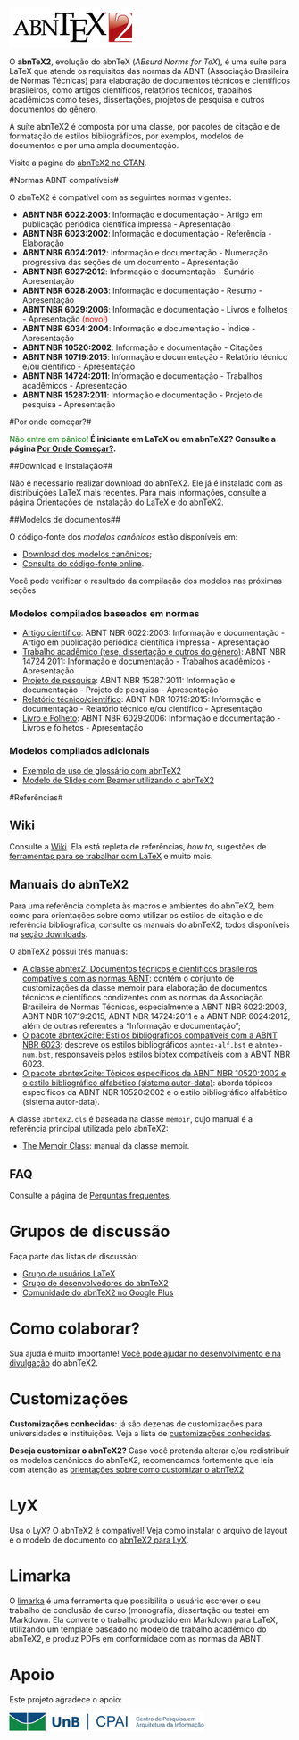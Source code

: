 ![Marca abnTeX2](https://raw.githubusercontent.com/abntex/abntex2-old-binary/master/marca-abntex/marca_abntex-2.png)

O **abnTeX2**, evolução do abnTeX (_ABsurd Norms for TeX_), é uma suíte para LaTeX que atende os requisitos das normas da ABNT (Associação Brasileira de Normas Técnicas) para elaboração de documentos técnicos e científicos brasileiros, como artigos científicos, relatórios técnicos, trabalhos acadêmicos como teses, dissertações, projetos de pesquisa e outros documentos do gênero.

A suíte abnTeX2 é composta por uma classe, por pacotes de citação e de formatação de estilos bibliográficos, por exemplos, modelos de documentos e por uma ampla documentação.

Visite a página do [abnTeX2 no CTAN](https://www.ctan.org/pkg/abntex2).

#Normas ABNT compatíveis#

O abnTeX2 é compatível com as seguintes normas vigentes:

  * **ABNT NBR 6022:2003**: Informação e documentação - Artigo em publicação periódica científica impressa - Apresentação
  * **ABNT NBR 6023:2002**: Informação e documentação - Referência - Elaboração
  * **ABNT NBR 6024:2012**: Informação e documentação - Numeração  progressiva das seções de um documento - Apresentação
  * **ABNT NBR 6027:2012**: Informação e documentação - Sumário - Apresentação
  * **ABNT NBR 6028:2003**: Informação e documentação - Resumo - Apresentação
  * **ABNT NBR 6029:2006**: Informação e documentação - Livros e folhetos - Apresentação <font color='red'>(novo!)</font>
  * **ABNT NBR 6034:2004**: Informação e documentação - Índice - Apresentação
  * **ABNT NBR 10520:2002**: Informação e documentação - Citações
  * **ABNT NBR 10719:2015**: Informação e documentação - Relatório técnico e/ou científico - Apresentação
  * **ABNT NBR 14724:2011**: Informação e documentação - Trabalhos acadêmicos - Apresentação
  * **ABNT NBR 15287:2011**: Informação e documentação - Projeto de pesquisa - Apresentação

#Por onde começar?#

<font color='green'>Não entre em pânico!**</font> É iniciante em LaTeX ou em abnTeX2? Consulte a página [Por Onde Começar?](https://github.com/abntex/abntex2/wiki/PorOndeComecar).**

##Download e instalação##

Não é necessário realizar download do abnTeX2. Ele já é instalado com as distribuições LaTeX mais recentes. Para mais informações, consulte a página [Orientações de instalação do LaTeX e do abnTeX2](https://github.com/abntex/abntex2/wiki/Instalacao).

##Modelos de documentos##

O código-fonte dos _modelos canônicos_ estão disponíveis em:

* [Download dos modelos canônicos](https://github.com/abntex/abntex2/wiki/Download);
* [Consulta do código-fonte online](https://github.com/abntex/abntex2).

Você pode verificar o resultado da compilação dos modelos nas próximas seções

### Modelos compilados baseados em normas ###

  * [Artigo científico](http://mirrors.ctan.org/macros/latex/contrib/abntex2/doc/examples/abntex2-modelo-artigo.pdf): ABNT NBR 6022:2003: Informação e documentação - Artigo em publicação periódica científica impressa - Apresentação
  * [Trabalho acadêmico (tese, dissertação e outros do gênero)](http://mirrors.ctan.org/macros/latex/contrib/abntex2/doc/examples/abntex2-modelo-trabalho-academico.pdf): ABNT NBR 14724:2011: Informação e documentação - Trabalhos acadêmicos - Apresentação
  * [Projeto de pesquisa](http://mirrors.ctan.org/macros/latex/contrib/abntex2/doc/examples/abntex2-modelo-projeto-pesquisa.pdf): ABNT NBR 15287:2011: Informação e documentação - Projeto de pesquisa - Apresentação
  * [Relatório técnico/científico](http://mirrors.ctan.org/macros/latex/contrib/abntex2/doc/examples/abntex2-modelo-relatorio-tecnico.pdf): ABNT NBR 10719:2015: Informação e documentação - Relatório técnico e/ou científico - Apresentação
  * [Livro e Folheto](http://mirrors.ctan.org/macros/latex/contrib/abntex2/doc/examples/abntex2-modelo-livro.pdf): ABNT NBR 6029:2006: Informação e documentação - Livros e folhetos - Apresentação

### Modelos compilados adicionais ###

  * [Exemplo de uso de glossário com abnTeX2](http://mirrors.ctan.org/macros/latex/contrib/abntex2/doc/examples/abntex2-modelo-glossarios.pdf)
  * [Modelo de Slides com Beamer utilizando o abnTeX2](http://mirrors.ctan.org/macros/latex/contrib/abntex2/doc/examples/abntex2-modelo-slides.pdf)

#Referências#

## Wiki ##

Consulte a [Wiki](https://github.com/abntex/abntex2/wiki). Ela está repleta de referências, _how to_, sugestões de [ferramentas para se trabalhar com LaTeX](https://github.com/abntex/abntex2/wiki/Ferramentas) e muito mais.

## Manuais do abnTeX2 ##

Para uma referência completa às macros e ambientes do abnTeX2, bem como para orientações sobre como utilizar os estilos de citação e de referência bibliográfica, consulte os manuais do abnTeX2, todos disponíveis na [seção downloads](https://github.com/abntex/abntex2/wiki/Download).

O abnTeX2 possui três manuais:

  * [A classe abntex2: Documentos técnicos e científicos brasileiros compatíveis com as normas ABNT](http://mirrors.ctan.org/macros/latex/contrib/abntex2/doc/abntex2.pdf): contém o conjunto de customizações da classe memoir para elaboração de documentos técnicos e científicos condizentes com as normas da Associação Brasileira de Normas Técnicas, especialmente a ABNT NBR 6022:2003, ABNT NBR 10719:2015, ABNT NBR 14724:2011 e a ABNT NBR 6024:2012, além de outras referentes a “Informação e documentação”;
  * [O pacote abntex2cite: Estilos bibliográficos compatíveis com a ABNT NBR 6023](http://mirrors.ctan.org/macros/latex/contrib/abntex2/doc/abntex2cite.pdf): descreve os estilos bibliográficos `abntex-alf.bst` e `abntex-num.bst`, responsáveis pelos estilos bibtex compatíveis com a ABNT NBR 6023.
  * [O pacote abntex2cite: Tópicos específicos da ABNT NBR 10520:2002 e o estilo bibliográfico alfabético (sistema autor-data)](http://mirrors.ctan.org/macros/latex/contrib/abntex2/doc/abntex2cite-alf.pdf): aborda tópicos específicos da ABNT NBR 10520:2002 e o estilo bibliográfico alfabético (sistema autor-data).

A classe `abntex2.cls` é baseada na classe `memoir`, cujo manual é a referência principal utilizada pelo abnTeX2:

  * [The Memoir Class](http://mirrors.ctan.org/macros/latex/contrib/memoir/memman.pdf): manual da classe memoir.

## FAQ ##

Consulte a página de [Perguntas frequentes](https://github.com/abntex/abntex2/wiki/FAQ).

# Grupos de discussão #

Faça parte das listas de discussão:

  * [Grupo de usuários LaTeX](http://groups.google.com/group/latex-br)
  * [Grupo de desenvolvedores do abnTeX2](http://groups.google.com/group/abntex2)
  * [Comunidade do abnTeX2 no Google Plus](https://plus.google.com/u/0/communities/105202176004387477100)

# Como colaborar? #

Sua ajuda é muito importante! [Você pode ajudar no desenvolvimento e na divulgação](https://github.com/abntex/abntex2/wiki/Como-Contribuir) do abnTeX2.

# Customizações #

**Customizações conhecidas**: já são dezenas de customizações para universidades e instituições. Veja a lista de [customizações conhecidas](https://github.com/abntex/abntex2/wiki/CustomizacoesConhecidas).

**Deseja customizar o abnTeX2?** Caso você pretenda alterar e/ou redistribuir os modelos canônicos do abnTeX2, recomendamos fortemente que leia com atenção as [orientações sobre como customizar o abnTeX2](https://github.com/abntex/abntex2/wiki/ComoCustomizar).

# LyX #

Usa o LyX? O abnTeX2 é compatível! Veja como instalar o arquivo de layout e o modelo de documento do [abnTeX2 para LyX](https://github.com/abntex/abntex2/wiki/LyX).

# Limarka #

O [limarka](https://github.com/abntex/limarka) é uma ferramenta que possibilita o usuário escrever o seu trabalho de conclusão de curso (monografia, dissertação ou teste) em Markdown. Ela converte o trabalho produzido em Markdown para LaTeX, utilizando um template baseado no modelo de trabalho acadêmico do abnTeX2, e produz PDFs em conformidade com as normas da ABNT.

# Apoio #

Este projeto agradece o apoio:

![Marca CPAI](https://raw.githubusercontent.com/abntex/abntex-site/gh-pages/custom/images/cpai-logo.png)
